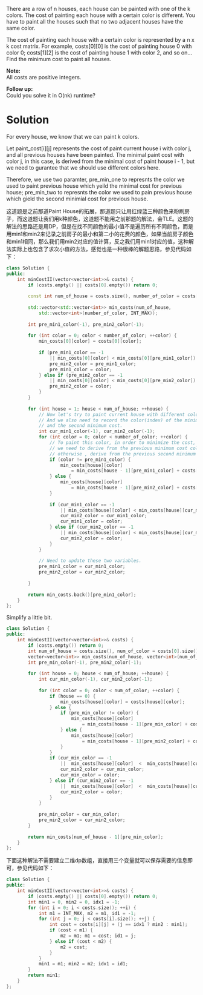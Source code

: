 There are a row of n houses, each house can be painted with one of the k colors. The cost of painting each house with a certain color is different. You have to paint all the houses such that no two adjacent houses have the same color.

The cost of painting each house with a certain color is represented by a n x k cost matrix. For example, costs[0][0] is the cost of painting house 0 with color 0; costs[1][2] is the cost of painting house 1 with color 2, and so on... Find the minimum cost to paint all houses.

__Note:__  
All costs are positive integers.

__Follow up:__  
Could you solve it in O(nk) runtime?

# Solution

For every house, we know that we can paint k colors. 

Let paint_cost[i][j] represents the cost of paint current house i with color j, and all previous houses have been painted.
The minimal paint cost with color j, in this case, is derived from the minimal cost of paint house i - 1, but we need to gurantee that we should use different colors here.

Therefore, we use two paramter, pre_min_one to represnts the color we used to paint previous house which yeild the minimal cost for previous house; pre_min_two to represnts the color we used to pain previous house which gield the second minimial cost for previous house.


这道题是之前那道Paint House的拓展，那道题只让用红绿蓝三种颜色来粉刷房子，而这道题让我们用k种颜色，这道题不能用之前那题的解法，会TLE。这题的解法的思路还是用DP，但是在找不同颜色的最小值不是遍历所有不同颜色，而是用min1和min2来记录之前房子的最小和第二小的花费的颜色，如果当前房子颜色和min1相同，那么我们用min2对应的值计算，反之我们用min1对应的值，这种解法实际上也包含了求次小值的方法，感觉也是一种很棒的解题思路，参见代码如下：

```cpp
class Solution {
public:
    int minCostII(vector<vector<int>>& costs) {
        if (costs.empty() || costs[0].empty()) return 0;
        
        const int num_of_house = costs.size(), number_of_color = costs[0].size();
        
        std::vector<std::vector<int>> min_costs(num_of_house, 
            std::vector<int>(number_of_color, INT_MAX));
        
        int pre_min1_color(-1), pre_min2_color(-1);
        
        for (int color = 0; color < number_of_color; ++color) {
            min_costs[0][color] = costs[0][color];
            
            if (pre_min1_color == -1 
                || min_costs[0][color] < min_costs[0][pre_min1_color]) {
                pre_min2_color = pre_min1_color;
                pre_min1_color = color;
            } else if (pre_min2_color == -1  
                || min_costs[0][color] < min_costs[0][pre_min2_color]) {
                pre_min2_color = color;
            }
        }
        
        for (int house = 1; house < num_of_house; ++house) {
            // Now let's try to paint current house with different colors.
            // And we also need to record the color(index) of the minimum cost
            // and the second minimum cost.
            int cur_min1_color(-1), cur_min2_color(-1);
            for (int color = 0; color < number_of_color; ++color) {
                // To paint this color, in order to minimize the cost,
                // we need to derive from the previous minimum cost color if we can,
                // otherwise , derive from the previous second minimum cost color.
                if (color != pre_min1_color) {
                    min_costs[house][color] 
                        = min_costs[house - 1][pre_min1_color] + costs[house][color];
                } else {
                    min_costs[house][color] 
                        = min_costs[house - 1][pre_min2_color] + costs[house][color];
                }
                
                if (cur_min1_color == -1 
                    || min_costs[house][color] < min_costs[house][cur_min1_color]) {
                    cur_min2_color = cur_min1_color;
                    cur_min1_color = color;
                } else if (cur_min2_color == -1 
                    || min_costs[house][color] < min_costs[house][cur_min2_color]) {
                    cur_min2_color = color;
                }
            }
            
            // Need to update these two variables.
            pre_min1_color = cur_min1_color;
            pre_min2_color = cur_min2_color;
            
        }
        
        return min_costs.back()[pre_min1_color];
    }
};
```

Simplify a little bit.

```cpp
class Solution {
public:
    int minCostII(vector<vector<int>>& costs) {
        if (costs.empty()) return 0;
        int num_of_house = costs.size(), num_of_color = costs[0].size();
        vector<vector<int>> min_costs(num_of_house, vector<int>(num_of_color, INT_MAX));
        int pre_min_color(-1), pre_min2_color(-1);
        
        for (int house = 0; house < num_of_house; ++house) {
            int cur_min_color(-1), cur_min2_color(-1);
            
            for (int color = 0; color < num_of_color; ++color) {
                if (house == 0) {
                    min_costs[house][color] = costs[house][color];
                } else {
                    if (pre_min_color != color) {
                        min_costs[house][color] 
                            = min_costs[house - 1][pre_min_color] + costs[house][color];
                    } else {
                        min_costs[house][color] 
                            = min_costs[house - 1][pre_min2_color] + costs[house][color];
                    }
                }
                if (cur_min_color == -1 
                    ||  min_costs[house][color]  <  min_costs[house][cur_min_color] ) {
                    cur_min2_color = cur_min_color;
                    cur_min_color = color;
                } else if (cur_min2_color == -1 
                    ||  min_costs[house][color]  <  min_costs[house][cur_min2_color] ) {
                    cur_min2_color = color;
                } 
            }
            
            pre_min_color = cur_min_color;
            pre_min2_color = cur_min2_color;
        }
        
        return min_costs[num_of_house - 1][pre_min_color];
    }
};
```

下面这种解法不需要建立二维dp数组，直接用三个变量就可以保存需要的信息即可，参见代码如下：


```cpp
class Solution {
public:
    int minCostII(vector<vector<int>>& costs) {
        if (costs.empty() || costs[0].empty()) return 0;
        int min1 = 0, min2 = 0, idx1 = -1;
        for (int i = 0; i < costs.size(); ++i) {
            int m1 = INT_MAX, m2 = m1, id1 = -1;
            for (int j = 0; j < costs[i].size(); ++j) {
                int cost = costs[i][j] + (j == idx1 ? min2 : min1);
                if (cost < m1) {
                    m2 = m1; m1 = cost; id1 = j;
                } else if (cost < m2) {
                    m2 = cost;
                }
            }
            min1 = m1; min2 = m2; idx1 = id1;
        }
        return min1;
    }
};
```
